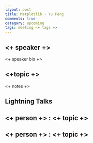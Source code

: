 ```yaml
---
layout: post
title: Matplotlib - Yu Feng
comments: true
category: upcoming
tags: meeting <+ tags +>
---
```


## <+ speaker +>

<+ speaker bio +> 

## <+topic +>

<+ notes +>

## Lightning Talks 

## <+ person +> : <+ topic +>

## <+ person +> : <+ topic +>
